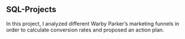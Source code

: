 ## SQL-Projects
In this project, I analyzed different Warby Parker’s marketing funnels in order to calculate conversion rates and proposed an action plan. 
